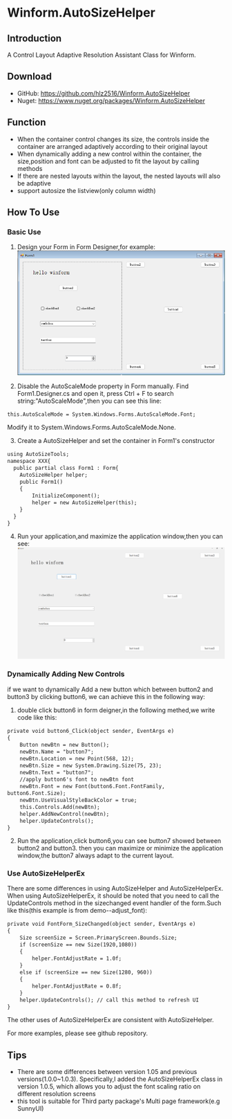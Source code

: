 # Winform.AutoSizeHelper

## Introduction
A Control Layout Adaptive Resolution Assistant Class for Winform.  

## Download
- GitHub: https://github.com/hlz2516/Winform.AutoSizeHelper 
- Nuget:  https://www.nuget.org/packages/Winform.AutoSizeHelper 

## Function
- When the container control changes its size, the controls inside the container are arranged adaptively according to their original layout
- When dynamically adding a new control within the container, the size,position and font can be adjusted to fit the layout by calling methods
- If there are nested layouts within the layout, the nested layouts will also be adaptive
- support autosize the listview(only column width)

## How To Use

### Basic Use
1. Design your Form in Form Designer,for example:  
![step1](./pictures/step1.png)

2. Disable the AutoScaleMode property in Form manually.
 Find Form1.Designer.cs and open it, press Ctrl + F to search string:"AutoScaleMode",then you can see this line:
 ```
 this.AutoScaleMode = System.Windows.Forms.AutoScaleMode.Font;
 ```
 Modify it to System.Windows.Forms.AutoScaleMode.None.

3. Create  a AutoSizeHelper and set the container in Form1's constructor
```
using AutoSizeTools;
namespace XXX{
  public partial class Form1 : Form{
    AutoSizeHelper helper;
    public Form1()
    {
        InitializeComponent();
        helper = new AutoSizeHelper(this);
    }
  }
}
```

4. Run your application,and maximize the application window,then you can see:
![step3](./pictures/step3.png)

### Dynamically Adding New Controls
if we want to dynamically Add a new button 
which between button2 and button3 by clicking button6,
we can achieve this in the following way:  
1. double click button6 in form deigner,in the following methed,we write code like this:
```
private void button6_Click(object sender, EventArgs e)
{
    Button newBtn = new Button();
    newBtn.Name = "button7";
    newBtn.Location = new Point(568, 12);
    newBtn.Size = new System.Drawing.Size(75, 23);
    newBtn.Text = "button7";
    //apply button6's font to newBtn font
    newBtn.Font = new Font(button6.Font.FontFamily, button6.Font.Size);
    newBtn.UseVisualStyleBackColor = true;
    this.Controls.Add(newBtn);
    helper.AddNewControl(newBtn);
    helper.UpdateControls();
}
```

2. Run the application,click button6,you can see button7 showed between button2 and button3.
then you can maximize or minimize the application window,the button7 always adapt to the current layout.

### Use AutoSizeHelperEx
There are some differences in using AutoSizeHelper and AutoSizeHelperEx.
When using AutoSizeHelperEx, it should be noted that you need to call the UpdateControls method in the sizechanged event handler of the form.Such like this(this example is from demo--adjust_font):
```
private void FontForm_SizeChanged(object sender, EventArgs e)
{
    Size screenSize = Screen.PrimaryScreen.Bounds.Size;
    if (screenSize == new Size(1920,1080)) 
    {
        helper.FontAdjustRate = 1.0f;
    }
    else if (screenSize == new Size(1280, 960))  
    {
        helper.FontAdjustRate = 0.8f; 
    }
    helper.UpdateControls(); // call this method to refresh UI
}
```
The other uses of AutoSizeHelperEx are consistent with AutoSizeHelper.

For more examples, please see github repository.

## Tips

- There are some differences between version 1.05 and previous versions(1.0.0~1.0.3).
Specifically,I added the AutoSizeHelperEx class in version 1.0.5, which allows you to adjust the font scaling ratio on different resolution screens
- this tool is suitable for Third party package's Multi page framework(e.g SunnyUI)